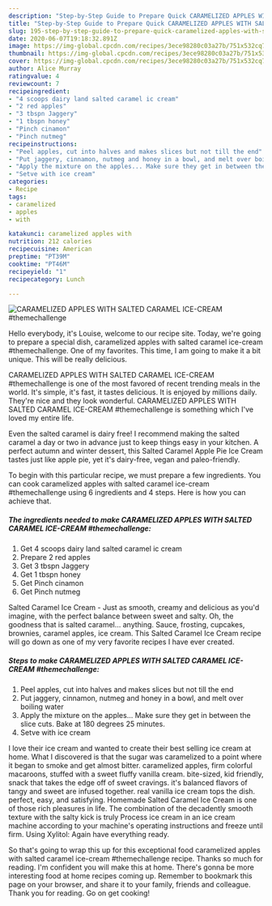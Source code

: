 ```yaml
---
description: "Step-by-Step Guide to Prepare Quick CARAMELIZED APPLES WITH SALTED CARAMEL ICE-CREAM #themechallenge"
title: "Step-by-Step Guide to Prepare Quick CARAMELIZED APPLES WITH SALTED CARAMEL ICE-CREAM #themechallenge"
slug: 195-step-by-step-guide-to-prepare-quick-caramelized-apples-with-salted-caramel-ice-cream-themechallenge
date: 2020-06-07T19:18:32.891Z
image: https://img-global.cpcdn.com/recipes/3ece98280c03a27b/751x532cq70/caramelized-apples-with-salted-caramel-ice-cream-themechallenge-recipe-main-photo.jpg
thumbnail: https://img-global.cpcdn.com/recipes/3ece98280c03a27b/751x532cq70/caramelized-apples-with-salted-caramel-ice-cream-themechallenge-recipe-main-photo.jpg
cover: https://img-global.cpcdn.com/recipes/3ece98280c03a27b/751x532cq70/caramelized-apples-with-salted-caramel-ice-cream-themechallenge-recipe-main-photo.jpg
author: Alice Murray
ratingvalue: 4
reviewcount: 7
recipeingredient:
- "4 scoops dairy land salted caramel ic cream"
- "2 red apples"
- "3 tbspn Jaggery"
- "1 tbspn honey"
- "Pinch cinamon"
- "Pinch nutmeg"
recipeinstructions:
- "Peel apples, cut into halves and makes slices but not till the end"
- "Put jaggery, cinnamon, nutmeg and honey in a bowl, and melt over boiling water"
- "Apply the mixture on the apples... Make sure they get in between the slice cuts. Bake at 180 degrees 25 minutes."
- "Setve with ice cream"
categories:
- Recipe
tags:
- caramelized
- apples
- with

katakunci: caramelized apples with 
nutrition: 212 calories
recipecuisine: American
preptime: "PT39M"
cooktime: "PT46M"
recipeyield: "1"
recipecategory: Lunch

---
```



![CARAMELIZED APPLES WITH SALTED CARAMEL ICE-CREAM #themechallenge](https://img-global.cpcdn.com/recipes/3ece98280c03a27b/751x532cq70/caramelized-apples-with-salted-caramel-ice-cream-themechallenge-recipe-main-photo.jpg)

Hello everybody, it's Louise, welcome to our recipe site. Today, we're going to prepare a special dish, caramelized apples with salted caramel ice-cream #themechallenge. One of my favorites. This time, I am going to make it a bit unique. This will be really delicious.

CARAMELIZED APPLES WITH SALTED CARAMEL ICE-CREAM #themechallenge is one of the most favored of recent trending meals in the world. It's simple, it's fast, it tastes delicious. It is enjoyed by millions daily. They're nice and they look wonderful. CARAMELIZED APPLES WITH SALTED CARAMEL ICE-CREAM #themechallenge is something which I've loved my entire life.

Even the salted caramel is dairy free! I recommend making the salted caramel a day or two in advance just to keep things easy in your kitchen. A perfect autumn and winter dessert, this Salted Caramel Apple Pie Ice Cream tastes just like apple pie, yet it&#39;s dairy-free, vegan and paleo-friendly.


To begin with this particular recipe, we must prepare a few ingredients. You can cook caramelized apples with salted caramel ice-cream #themechallenge using 6 ingredients and 4 steps. Here is how you can achieve that.

<!--inarticleads1-->

##### The ingredients needed to make CARAMELIZED APPLES WITH SALTED CARAMEL ICE-CREAM #themechallenge:

1. Get 4 scoops dairy land salted caramel ic cream
1. Prepare 2 red apples
1. Get 3 tbspn Jaggery
1. Get 1 tbspn honey
1. Get Pinch cinamon
1. Get Pinch nutmeg


Salted Caramel Ice Cream - Just as smooth, creamy and delicious as you&#39;d imagine, with the perfect balance between sweet and salty. Oh, the goodness that is salted caramel… anything. Sauce, frosting, cupcakes, brownies, caramel apples, ice cream. This Salted Caramel Ice Cream recipe will go down as one of my very favorite recipes I have ever created. 

<!--inarticleads2-->

##### Steps to make CARAMELIZED APPLES WITH SALTED CARAMEL ICE-CREAM #themechallenge:

1. Peel apples, cut into halves and makes slices but not till the end
1. Put jaggery, cinnamon, nutmeg and honey in a bowl, and melt over boiling water
1. Apply the mixture on the apples... Make sure they get in between the slice cuts. Bake at 180 degrees 25 minutes.
1. Setve with ice cream


I love their ice cream and wanted to create their best selling ice cream at home. What I discovered is that the sugar was caramelized to a point where it began to smoke and get almost bitter. caramelized apples, firm colorful macaroons, stuffed with a sweet fluffy vanilla cream. bite-sized, kid friendly, snack that takes the edge off of sweet cravings. it&#39;s balanced flavors of tangy and sweet are infused together. real vanilla ice cream tops the dish. perfect, easy, and satisfying. Homemade Salted Caramel Ice Cream is one of those rich pleasures in life. The combination of the decadently smooth texture with the salty kick is truly Process ice cream in an ice cream machine according to your machine&#39;s operating instructions and freeze until firm. Using Xylitol: Again have everything ready. 

So that's going to wrap this up for this exceptional food caramelized apples with salted caramel ice-cream #themechallenge recipe. Thanks so much for reading. I'm confident you will make this at home. There's gonna be more interesting food at home recipes coming up. Remember to bookmark this page on your browser, and share it to your family, friends and colleague. Thank you for reading. Go on get cooking!
